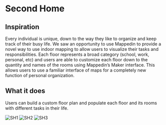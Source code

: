 # Second Home

## Inspiration

Every individual is unique, down to the way they like to organize and keep track of their busy life. We saw an opportunity to use Mappedin to provide a novel way to use indoor mapping to allow users to visualize their tasks and responsibilities. Each floor represents a broad category (school, work, personal, etc) and users are able to customize each floor down to the quantity and names of the rooms using Mappedin’s Maker interface. This allows users to use a familiar interface of maps for a completely new function of personal organization.

## What it does

Users can build a custom floor plan and populate each floor and its rooms with different tasks in their life.

![SH1](https://github.com/sillyyilly/secondhome/assets/82855300/b48b1092-5d3c-48f9-84bf-ee347054e5d8)
![SH2](https://github.com/sillyyilly/secondhome/assets/82855300/85d6c374-68c0-4516-9bb2-3a23ae8e23bb)
![SH3](https://github.com/sillyyilly/secondhome/assets/82855300/a4d5e769-63ba-4861-83b2-a99779751217)
